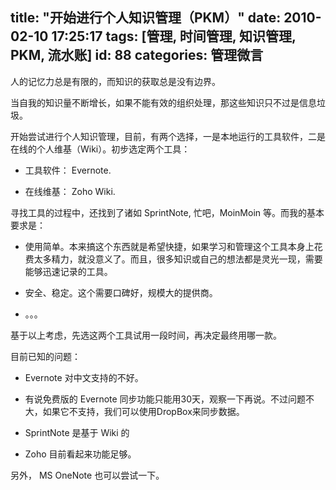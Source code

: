 title: "开始进行个人知识管理（PKM）"
date: 2010-02-10 17:25:17
tags: [管理, 时间管理, 知识管理, PKM, 流水账]
id: 88
categories: 管理微言
---

人的记忆力总是有限的，而知识的获取总是没有边界。

当自我的知识量不断增长，如果不能有效的组织处理，那这些知识只不过是信息垃圾。

<!--more-->

开始尝试进行个人知识管理，目前，有两个选择，一是本地运行的工具软件，二是在线的个人维基（Wiki）。初步选定两个工具：

- 工具软件： Evernote.

- 在线维基： Zoho Wiki.

寻找工具的过程中，还找到了诸如 SprintNote, 忙吧，MoinMoin 等。而我的基本要求是：

- 使用简单。本来搞这个东西就是希望快捷，如果学习和管理这个工具本身上花费太多精力，就没意义了。而且，很多知识或自己的想法都是灵光一现，需要能够迅速记录的工具。

- 安全、稳定。这个需要口碑好，规模大的提供商。

- 。。。


基于以上考虑，先选这两个工具试用一段时间，再决定最终用哪一款。

目前已知的问题：

- Evernote 对中文支持的不好。

- 有说免费版的 Evernote 同步功能只能用30天，观察一下再说。不过问题不大，如果它不支持，我们可以使用DropBox来同步数据。

- SprintNote 是基于 Wiki 的

- Zoho 目前看起来功能足够。


另外， MS OneNote 也可以尝试一下。